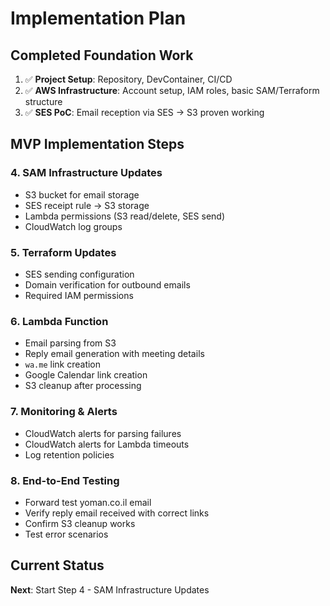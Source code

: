 # Implementation Plan

## **Completed Foundation Work**
1. ✅ **Project Setup**: Repository, DevContainer, CI/CD
2. ✅ **AWS Infrastructure**: Account setup, IAM roles, basic SAM/Terraform structure
3. ✅ **SES PoC**: Email reception via SES → S3 proven working

## **MVP Implementation Steps**

### **4. SAM Infrastructure Updates**
- S3 bucket for email storage
- SES receipt rule → S3 storage  
- Lambda permissions (S3 read/delete, SES send)
- CloudWatch log groups

### **5. Terraform Updates**
- SES sending configuration
- Domain verification for outbound emails
- Required IAM permissions

### **6. Lambda Function**
- Email parsing from S3
- Reply email generation with meeting details
- `wa.me` link creation
- Google Calendar link creation
- S3 cleanup after processing

### **7. Monitoring & Alerts**
- CloudWatch alerts for parsing failures
- CloudWatch alerts for Lambda timeouts
- Log retention policies

### **8. End-to-End Testing**
- Forward test yoman.co.il email
- Verify reply email received with correct links
- Confirm S3 cleanup works
- Test error scenarios

## **Current Status**
**Next**: Start Step 4 - SAM Infrastructure Updates